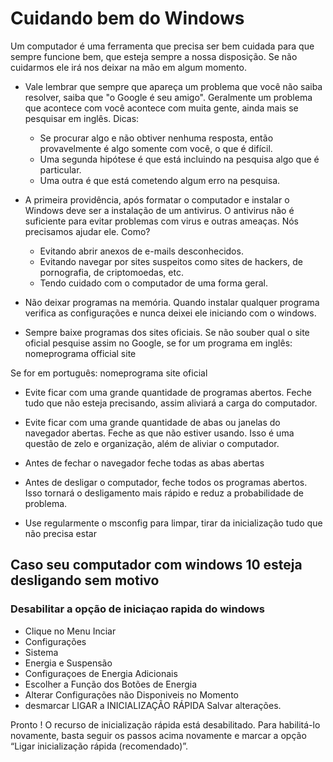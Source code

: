 # Cuidando bem do Windows

Um computador é uma ferramenta que precisa ser bem cuidada para que sempre funcione bem, que esteja sempre a nossa disposição. Se não cuidarmos ele irá nos deixar na mão em algum momento.

- Vale lembrar que sempre que apareça um problema que você não saiba resolver, saiba que "o Google é seu amigo". Geralmente um problema que acontece com você acontece com muita gente, ainda mais se pesquisar em inglês. Dicas:

	- Se procurar algo e não obtiver nenhuma resposta, então provavelmente é algo somente com você, o que é difícil.
	- Uma segunda hipótese é que está incluindo na pesquisa algo que é particular.
	- Uma outra é que está cometendo algum erro na pesquisa.

- A primeira providência, após formatar o computador e instalar o Windows deve ser a instalação de um antivirus. O antivirus não é suficiente para evitar problemas com virus e outras ameaças. Nós precisamos ajudar ele. Como?

	- Evitando abrir anexos de e-mails desconhecidos.
	- Evitando navegar por sites suspeitos como sites de hackers, de pornografia, de criptomoedas, etc.
	- Tendo cuidado com o computador de uma forma geral.

- Não deixar programas na memória. Quando instalar qualquer programa verifica as configurações e nunca deixei ele iniciando com o windows.

- Sempre baixe programas dos sites oficiais. Se não souber qual o site oficial pesquise assim no Google, se for um programa em inglês:
nomeprograma official site

Se for em português:
nomeprograma site oficial

- Evite ficar com uma grande quantidade de programas abertos. Feche tudo que não esteja precisando, assim aliviará a carga do computador.

- Evite ficar com uma grande quantidade de abas ou janelas do navegador abertas. Feche as que não estiver usando. Isso é uma questão de zelo e organização, além de aliviar o computador.

- Antes de fechar o navegador feche todas as abas abertas

- Antes de desligar o computador, feche todos os programas abertos. Isso tornará o desligamento mais rápido e reduz a probabilidade de problema.

- Use regularmente o msconfig para limpar, tirar da inicialização tudo que não precisa estar

## Caso seu computador com windows 10 esteja desligando sem motivo

### Desabilitar a opção de iniciaçao rapida do windows

- Clique no Menu Inciar 
- Configurações
- Sistema
- Energia e Suspensão
- Configuraçoes de Energia Adicionais
- Escolher a Função dos Botões de Energia
- Alterar Configurações não Disponiveis no Momento
- desmarcar LIGAR a INICIALIZAÇÃO RÁPIDA
Salvar alterações.

Pronto ! O recurso de inicialização rápida está desabilitado. Para habilitá-lo novamente, basta seguir os passos acima novamente e marcar a opção “Ligar inicialização rápida (recomendado)”.


